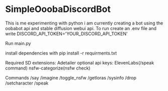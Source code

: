 # SimpleOoobaDiscordBot
This is me experimenting with python i am currently creating a bot using the oobabot api and stable diffusion webui api.
To run create an .env file and write
 DISCORD_API_TOKEN='YOUR_DISCORD_API_TOKEN'

 Run main.py
 
 install dependencies with pip install -r requirments.txt

Required SD extensions: Adetailer
optional api keys:
ElevenLabs(/speak command)
nsfw-categorize(nsfw check)


 Commands
 /say 
 /imagine
 /toggle_nsfw
 /getloras
/sysinfo
/drop
/setcharacter
/speak
